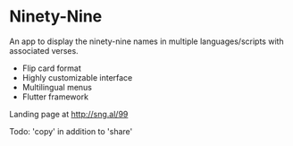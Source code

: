 # Ninety-Nine

An app to display the ninety-nine names in multiple languages/scripts with associated verses. 
* Flip card format
* Highly customizable interface
* Multilingual menus
* Flutter framework

Landing page at http://sng.al/99


Todo: 'copy' in addition to 'share'